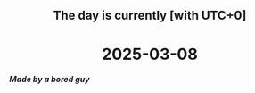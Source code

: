 <h2 align=center>The day is currently [with UTC+0]</h2>
<h1 align=center><!--TIME BEGIN-->2025-03-08<!--TIME END--></h1>
<h5>Made by a bored guy</h5>
